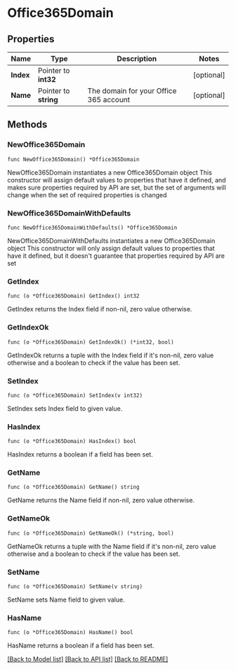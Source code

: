 # Office365Domain

## Properties

Name | Type | Description | Notes
------------ | ------------- | ------------- | -------------
**Index** | Pointer to **int32** |  | [optional] 
**Name** | Pointer to **string** | The domain for your Office 365 account | [optional] 

## Methods

### NewOffice365Domain

`func NewOffice365Domain() *Office365Domain`

NewOffice365Domain instantiates a new Office365Domain object
This constructor will assign default values to properties that have it defined,
and makes sure properties required by API are set, but the set of arguments
will change when the set of required properties is changed

### NewOffice365DomainWithDefaults

`func NewOffice365DomainWithDefaults() *Office365Domain`

NewOffice365DomainWithDefaults instantiates a new Office365Domain object
This constructor will only assign default values to properties that have it defined,
but it doesn't guarantee that properties required by API are set

### GetIndex

`func (o *Office365Domain) GetIndex() int32`

GetIndex returns the Index field if non-nil, zero value otherwise.

### GetIndexOk

`func (o *Office365Domain) GetIndexOk() (*int32, bool)`

GetIndexOk returns a tuple with the Index field if it's non-nil, zero value otherwise
and a boolean to check if the value has been set.

### SetIndex

`func (o *Office365Domain) SetIndex(v int32)`

SetIndex sets Index field to given value.

### HasIndex

`func (o *Office365Domain) HasIndex() bool`

HasIndex returns a boolean if a field has been set.

### GetName

`func (o *Office365Domain) GetName() string`

GetName returns the Name field if non-nil, zero value otherwise.

### GetNameOk

`func (o *Office365Domain) GetNameOk() (*string, bool)`

GetNameOk returns a tuple with the Name field if it's non-nil, zero value otherwise
and a boolean to check if the value has been set.

### SetName

`func (o *Office365Domain) SetName(v string)`

SetName sets Name field to given value.

### HasName

`func (o *Office365Domain) HasName() bool`

HasName returns a boolean if a field has been set.


[[Back to Model list]](../README.md#documentation-for-models) [[Back to API list]](../README.md#documentation-for-api-endpoints) [[Back to README]](../README.md)


